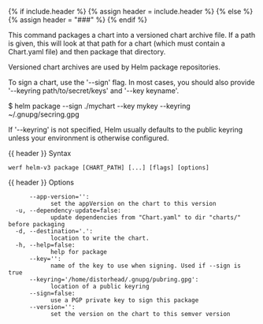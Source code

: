 {% if include.header %}
{% assign header = include.header %}
{% else %}
{% assign header = "###" %}
{% endif %}

This command packages a chart into a versioned chart archive file. If a path
is given, this will look at that path for a chart (which must contain a
Chart.yaml file) and then package that directory.

Versioned chart archives are used by Helm package repositories.

To sign a chart, use the '--sign' flag. In most cases, you should also
provide '--keyring path/to/secret/keys' and '--key keyname'.

  $ helm package --sign ./mychart --key mykey --keyring ~/.gnupg/secring.gpg

If '--keyring' is not specified, Helm usually defaults to the public keyring
unless your environment is otherwise configured.


{{ header }} Syntax

```shell
werf helm-v3 package [CHART_PATH] [...] [flags] [options]
```

{{ header }} Options

```shell
      --app-version='':
            set the appVersion on the chart to this version
  -u, --dependency-update=false:
            update dependencies from "Chart.yaml" to dir "charts/" before packaging
  -d, --destination='.':
            location to write the chart.
  -h, --help=false:
            help for package
      --key='':
            name of the key to use when signing. Used if --sign is true
      --keyring='/home/distorhead/.gnupg/pubring.gpg':
            location of a public keyring
      --sign=false:
            use a PGP private key to sign this package
      --version='':
            set the version on the chart to this semver version
```

